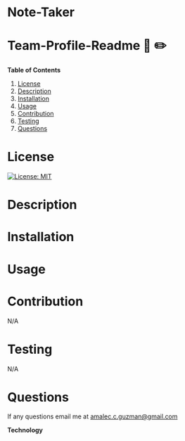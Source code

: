 # Note-Taker 

# Team-Profile-Readme  :notebook: :pencil2:

                       

**Table of Contents**
1. [License](#license)
2. [Description](#description)
3. [Installation](#installation) 
4. [Usage](#usage)  
5. [Contribution](#contribution)
6. [Testing](#testing) 
7. [Questions](#questions)  


# **License** 

[![License: MIT](https://img.shields.io/badge/License-MIT-yellow.svg)](https://opensource.org/licenses/MIT)

# **Description** 

  

# **Installation** 
  


# **Usage** 
        


# **Contribution** 

N/A 

# **Testing** 

N/A 

# **Questions** 

If any questions email me at amalec.c.guzman@gmail.com 

**Technology**  

